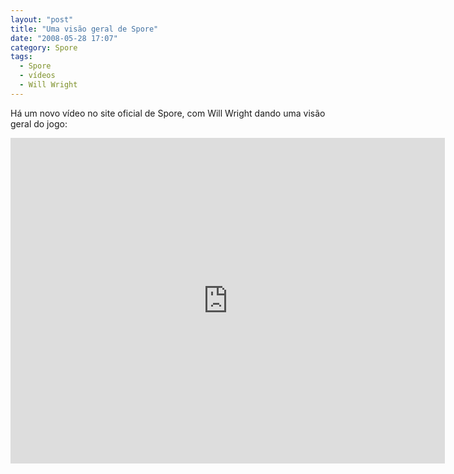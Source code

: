 ```yaml
---
layout: "post"
title: "Uma visão geral de Spore"
date: "2008-05-28 17:07"
category: Spore
tags:
  - Spore
  - vídeos
  - Will Wright
---
```


Há um novo vídeo no site oficial de Spore, com Will Wright dando uma visão geral do jogo:

<iframe width="695" height="521" src="https://www.youtube-nocookie.com/embed/Iffs481s3cs" frameborder="0" allow="accelerometer; autoplay; encrypted-media; gyroscope; picture-in-picture" allowfullscreen></iframe>
